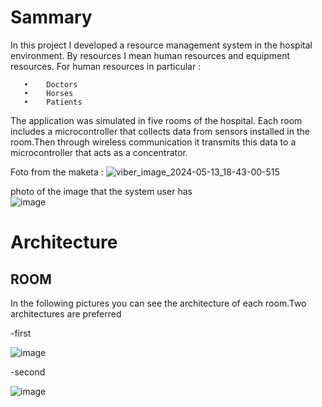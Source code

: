 #  Sammary

In this project I developed a resource management system in the hospital environment. 
By resources I mean human resources and equipment resources.
For human resources in particular :

       •	Doctors
       •	Horses
       •	Patients 

              

The application was simulated in five rooms of the hospital. Each room includes a microcontroller
that collects data from sensors installed in the room.Then through wireless communication it transmits
this data to a microcontroller that acts as a concentrator. 




Foto from the maketa :
![viber_image_2024-05-13_18-43-00-515](https://github.com/Stelios1908/Resource-Managment-System-in-a-hospital-Enviroment-/assets/119701409/330fec14-6fb6-4070-9bf7-8097a23592fc)


photo of the image that the system user has  
![image](https://github.com/Stelios1908/Resource-Managment-System-in-a-hospital-Enviroment-/assets/119701409/60d453a6-a867-4f12-8fbe-49976f78048f)


#  Architecture

   ## ROOM 
   In the following pictures you can see the architecture of each room.Two architectures are preferred 

   -first
   
   ![image](https://github.com/Stelios1908/Resource-Managment-System-in-a-hospital-Enviroment-/assets/119701409/7307d467-e9b0-46ec-b5cd-daba9308630d)

   -second
   
   ![image](https://github.com/Stelios1908/Resource-Managment-System-in-a-hospital-Enviroment-/assets/119701409/a2648e7a-89dd-4315-a994-594dbf19d77a)




